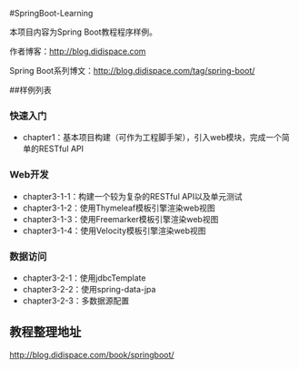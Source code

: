 #SpringBoot-Learning

本项目内容为Spring Boot教程程序样例。

作者博客：http://blog.didispace.com

Spring Boot系列博文：http://blog.didispace.com/tag/spring-boot/

##样例列表

### 快速入门

- chapter1：基本项目构建（可作为工程脚手架），引入web模块，完成一个简单的RESTful API

### Web开发

- chapter3-1-1：构建一个较为复杂的RESTful API以及单元测试
- chapter3-1-2：使用Thymeleaf模板引擎渲染web视图
- chapter3-1-3：使用Freemarker模板引擎渲染web视图
- chapter3-1-4：使用Velocity模板引擎渲染web视图

### 数据访问

- chapter3-2-1：使用jdbcTemplate
- chapter3-2-2：使用spring-data-jpa
- chapter3-2-3：多数据源配置

## 教程整理地址

http://blog.didispace.com/book/springboot/

